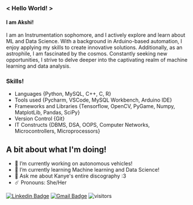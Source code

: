 ### < Hello World! >
#### I am Akshi!

I am an Instrumentation sophomore, and I actively explore and learn about ML and Data Science. With a background in Arduino-based automation, I enjoy applying my skills to create innovative solutions. Additionally, as an astrophile, I am fascinated by the cosmos. Constantly seeking new opportunities, I strive to delve deeper into the captivating realm of machine learning and data analysis.

### Skills!
- Languages {Python, MySQL, C++, C, R}
- Tools used {Pycharm, VSCode, MySQL Workbench, Arduino IDE}
- Frameworks and Libraries {Tensorflow, OpenCV, PyGame, Numpy, MatplotLib, Pandas, SciPy}
- Version Control {Git}
- IT Constructs {DBMS, DSA, OOPS, Computer Networks, Microcontrollers, Microprocessors}


## A bit about what I'm doing!
- 🔭 I’m currently working on autonomous vehicles!
- 📖 I’m currently learning Machine learning and Data Science! 
- 🎵 Ask me about Kanye's entire discography :3 
- ☄️ Pronouns: She/Her 

[![Linkedin Badge](https://img.shields.io/badge/-Linkedin_Profile-blue?style=plastic&logo=Linkedin&logoColor=white&link=https://www.linkedin.com/in/akshi-dashottar-73698623a/)](https://www.linkedin.com/in/akshi-dashottar-73698623a/)
[![Gmail Badge](https://img.shields.io/badge/-adashottar_be21@thapar.edu-c14438?style=plastic&logo=Gmail&logoColor=white&link=mailto:adashottar_be21@thapar.edu)](mailto:adashottar_be21@thapar.edu)
![visitors](https://visitor-badge.laobi.icu/badge?page_id=udtapakshi.udtapakshi)
